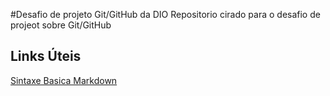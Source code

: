#Desafio de projeto Git/GitHub da DIO
Repositorio cirado para o desafio de projeot sobre Git/GitHub

## Links Úteis
[Sintaxe Basica Markdown](https://www.markdownguide.org/basic-syntax/)
